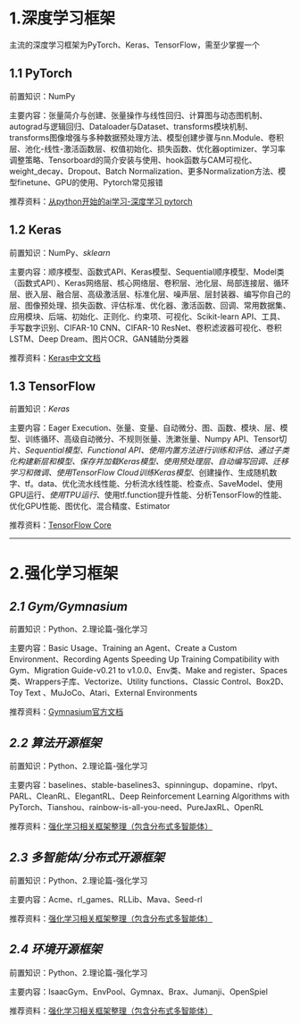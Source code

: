 # 1.深度学习框架
主流的深度学习框架为PyTorch、Keras、TensorFlow，需至少掌握一个

## 1.1 PyTorch
前置知识：NumPy  

主要内容：张量简介与创建、张量操作与线性回归、计算图与动态图机制、autograd与逻辑回归、Dataloader与Dataset、transforms模块机制、transforms图像增强与多种数据预处理方法、模型创建步骤与nn.Module、卷积层、池化-线性-激活函数层、权值初始化、损失函数、优化器optimizer、学习率调整策略、Tensorboard的简介安装与使用、hook函数与CAM可视化、weight_decay、Dropout、Batch Normalization、更多Normalization方法、模型finetune、GPU的使用、Pytorch常见报错  

推荐资料：[从python开始的ai学习-深度学习 pytorch](https://github.com/Discrete-Mathematics/ai-self-learning/tree/main/%E4%BB%8Epython%E5%BC%80%E5%A7%8B%E7%9A%84ai%E5%AD%A6%E4%B9%A0/%E6%B7%B1%E5%BA%A6%E5%AD%A6%E4%B9%A0%20pytorch)

## 1.2 Keras
前置知识：NumPy、*sklearn*  

主要内容：顺序模型、函数式API、Keras模型、Sequential顺序模型、Model类（函数式API）、Keras网络层、核心网络层、卷积层、池化层、局部连接层、循环层、嵌入层、融合层、高级激活层、标准化层、噪声层、层封装器、编写你自己的层、图像预处理、损失函数、评估标准、优化器、激活函数、回调、常用数据集、应用模块、后端、初始化、正则化、约束项、可视化、Scikit-learn API、工具、手写数字识别、CIFAR-10 CNN、CIFAR-10 ResNet、卷积滤波器可视化、卷积LSTM、Deep Dream、图片OCR、GAN辅助分类器

推荐资料：[Keras中文文档](https://keras-zh.readthedocs.io/)

## 1.3 TensorFlow
前置知识：*Keras*

主要内容：Eager Execution、张量、变量、自动微分、图、函数、模块、层、模型、训练循环、高级自动微分、不规则张量、洗漱张量、Numpy API、Tensor切片、*Sequential模型、Functional API、使用内置方法进行训练和评估、通过子类化构建新层和模型、保存并加载Keras模型、使用预处理层、自动编写回调、迁移学习和微调、使用TensorFlow Cloud训练Keras模型*、创建操作、生成随机数字、tf。data、优化流水线性能、分析流水线性能、检查点、SaveModel、使用GPU运行、*使用TPU运行*、使用tf.function提升性能、分析TensorFlow的性能、优化GPU性能、图优化、混合精度、Estimator  

推荐资料：[TensorFlow Core](https://tensorflow.google.cn/guide?hl=zh-cn)

---
# 2.强化学习框架
## *2.1 Gym/Gymnasium*
前置知识：Python、2.理论篇-强化学习  

主要内容：Basic Usage、Training an Agent、Create a Custom Environment、Recording Agents Speeding Up Training Compatibility with Gym、Migration Guide-v0.21 to v1.0.0、Env类、Make and register、Spaces类、Wrappers子库、Vectorize、Utility functions、Classic Control、Box2D、Toy Text	、MuJoCo、Atari、External Environments  

推荐资料：[Gymnasium官方文档](https://gymnasium.farama.org/introduction/basic_usage/)

## *2.2 算法开源框架*
前置知识：Python、2.理论篇-强化学习  

主要内容：baselines、stable-baselines3、spinningup、dopamine、rlpyt、PARL、CleanRL、ElegantRL、Deep Reinforcement Learning Algorithms with PyTorch、Tianshou、rainbow-is-all-you-need、PureJaxRL、OpenRL  

推荐资料：[强化学习相关框架整理（包含分布式多智能体）](https://blog.csdn.net/weixin_51775090/article/details/135745009)

## *2.3 多智能体/分布式开源框架*
前置知识：Python、2.理论篇-强化学习  

主要内容：Acme、rl_games、RLLib、Mava、Seed-rl  

推荐资料：[强化学习相关框架整理（包含分布式多智能体）](https://blog.csdn.net/weixin_51775090/article/details/135745009)

## *2.4 环境开源框架*
前置知识：Python、2.理论篇-强化学习  

主要内容：IsaacGym、EnvPool、Gymnax、Brax、Jumanji、OpenSpiel  

推荐资料：[强化学习相关框架整理（包含分布式多智能体）](https://blog.csdn.net/weixin_51775090/article/details/135745009)